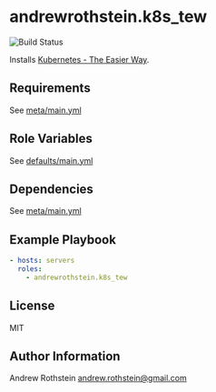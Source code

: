 andrewrothstein.k8s_tew
=========
![Build Status](https://github.com/andrewrothstein/ansible-k8s_tew/actions/workflows/build.yml/badge.svg)

Installs [Kubernetes - The Easier Way](https://github.com/darxkies/k8s-tew).

Requirements
------------

See [meta/main.yml](meta/main.yml)

Role Variables
--------------

See [defaults/main.yml](defaults/main.yml)

Dependencies
------------

See [meta/main.yml](meta/main.yml)

Example Playbook
----------------

```yml
- hosts: servers
  roles:
    - andrewrothstein.k8s_tew
```

License
-------

MIT

Author Information
------------------

Andrew Rothstein <andrew.rothstein@gmail.com>
